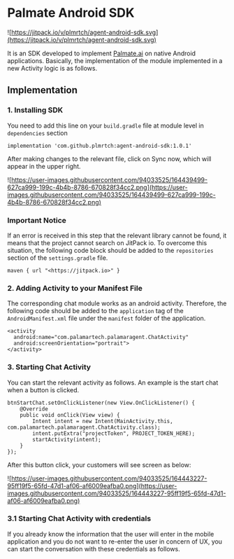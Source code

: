 # Palmate Android SDK

![https://jitpack.io/v/plmrtch/agent-android-sdk.svg](https://jitpack.io/v/plmrtch/agent-android-sdk.svg)

It is an SDK developed to implement [Palmate.ai](http://palmate.ai/) on native Android applications. Basically, the implementation of the module implemented in a new Activity logic is as follows.

## Implementation

### 1. Installing SDK

You need to add this line on your `build.gradle` file at module level in `dependencies` section

```
implementation 'com.github.plmrtch:agent-android-sdk:1.0.1'

```

After making changes to the relevant file, click on Sync now, which will appear in the upper right.

![https://user-images.githubusercontent.com/94033525/164439499-627ca999-199c-4b4b-8786-670828f34cc2.png](https://user-images.githubusercontent.com/94033525/164439499-627ca999-199c-4b4b-8786-670828f34cc2.png)

### Important Notice

If an error is received in this step that the relevant library cannot be found, it means that the project cannot search on JitPack io. To overcome this situation, the following code block should be added to the `repositories` section of the `settings.gradle` file.

```
maven { url "<https://jitpack.io>" }

```

### 2. Adding Activity to your Manifest File

The corresponding chat module works as an android activity. Therefore, the following code should be added to the `application` tag of the `AndroidManifest.xml` file under the `manifest` folder of the application.

```
<activity
  android:name="com.palamartech.palamaragent.ChatActivity"
  android:screenOrientation="portrait">
</activity>

```

### 3. Starting Chat Activity

You can start the relevant activity as follows. An example is the start chat when a button is clicked.

```
btnStartChat.setOnClickListener(new View.OnClickListener() {
    @Override
    public void onClick(View view) {
        Intent intent = new Intent(MainActivity.this, com.palamartech.palamaragent.ChatActivity.class);
        intent.putExtra("projectToken", PROJECT_TOKEN_HERE);
        startActivity(intent);
    }
});

```

After this button click, your customers will see screen as below:

![https://user-images.githubusercontent.com/94033525/164443227-95ff19f5-65fd-47d1-af06-af6009eafba0.png](https://user-images.githubusercontent.com/94033525/164443227-95ff19f5-65fd-47d1-af06-af6009eafba0.png)

### 3.1 Starting Chat Activity with credentials

If you already know the information that the user will enter in the mobile application and you do not want to re-enter the user in concern of UX, you can start the conversation with these credentials as follows.
